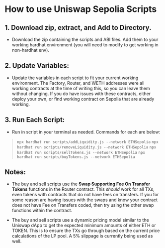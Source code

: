 
# How to use Uniswap Sepolia Scripts

  
## 1. Download zip, extract, and Add to Directory.

- Download the zip containing the scripts and ABI files. Add them to your working hardhat environment (you will need to modify to get working in non-hardhat env).

## 2. Update Variables:

- Update the variables in each script to fit your current working environment. The Factory, Router, and WETH addresses were all working contracts at the time of writing this, so you can leave them without changing. If you do have issues with these contracts, either deploy your own, or find working contract on Sepolia that are already working. 

## 3. Run Each Script:

- Run in script in your terminal as needed. Commands for each are below:

> ``npx hardhat run scripts/addLiquidity.js --network ETHSepolia`` 
> ``npx hardhat run scripts/removeLiquidity.js --network ETHSepolia`` 
> ``npx hardhat run scripts/sellTokens.js --network ETHSepolia`` 
> ``npx hardhat run scripts/buyTokens.js --network ETHSepolia`` 

## Notes:

- The buy and sell scripts use the **Swap Supporting Fee On Transfer Tokens** functions in the Router contract. This *should* work for all TXs, even tokens with contracts that do not have fees on transfers. If you for some reason are having issues with the swaps and know your contract does not have Fee on Transfers coded, then try using the other swap functions within the contract.

- The buy and sell scripts use a dynamic pricing model similar to the Uniswap dApp to get the expected minimum amounts of either ETH or TOKEN. This is to ensure the TXs go through based on the current price calculations of the LP pool. A 5% slippage is currently being used as well. 
